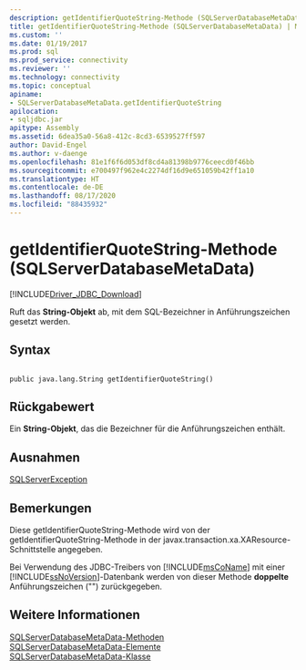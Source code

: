 ```yaml
---
description: getIdentifierQuoteString-Methode (SQLServerDatabaseMetaData)
title: getIdentifierQuoteString-Methode (SQLServerDatabaseMetaData) | Microsoft-Dokumentation
ms.custom: ''
ms.date: 01/19/2017
ms.prod: sql
ms.prod_service: connectivity
ms.reviewer: ''
ms.technology: connectivity
ms.topic: conceptual
apiname:
- SQLServerDatabaseMetaData.getIdentifierQuoteString
apilocation:
- sqljdbc.jar
apitype: Assembly
ms.assetid: 6dea35a0-56a8-412c-8cd3-6539527ff597
author: David-Engel
ms.author: v-daenge
ms.openlocfilehash: 81e1f6f6d053df8cd4a81398b9776ceecd0f46bb
ms.sourcegitcommit: e700497f962e4c2274df16d9e651059b42ff1a10
ms.translationtype: HT
ms.contentlocale: de-DE
ms.lasthandoff: 08/17/2020
ms.locfileid: "88435932"
---
```

# <a name="getidentifierquotestring-method-sqlserverdatabasemetadata"></a>getIdentifierQuoteString-Methode (SQLServerDatabaseMetaData)
[!INCLUDE[Driver_JDBC_Download](../../../includes/driver_jdbc_download.md)]

  Ruft das **String-Objekt** ab, mit dem SQL-Bezeichner in Anführungszeichen gesetzt werden.  
  
## <a name="syntax"></a>Syntax  
  
```  
  
public java.lang.String getIdentifierQuoteString()  
```  
  
## <a name="return-value"></a>Rückgabewert  
 Ein **String-Objekt**, das die Bezeichner für die Anführungszeichen enthält.  
  
## <a name="exceptions"></a>Ausnahmen  
 [SQLServerException](../../../connect/jdbc/reference/sqlserverexception-class.md)  
  
## <a name="remarks"></a>Bemerkungen  
 Diese getIdentifierQuoteString-Methode wird von der getIdentifierQuoteString-Methode in der javax.transaction.xa.XAResource-Schnittstelle angegeben.  
  
 Bei Verwendung des JDBC-Treibers von [!INCLUDE[msCoName](../../../includes/msconame_md.md)] mit einer [!INCLUDE[ssNoVersion](../../../includes/ssnoversion-md.md)]-Datenbank werden von dieser Methode **doppelte** Anführungszeichen ("") zurückgegeben.  
  
## <a name="see-also"></a>Weitere Informationen  
 [SQLServerDatabaseMetaData-Methoden](../../../connect/jdbc/reference/sqlserverdatabasemetadata-methods.md)   
 [SQLServerDatabaseMetaData-Elemente](../../../connect/jdbc/reference/sqlserverdatabasemetadata-members.md)   
 [SQLServerDatabaseMetaData-Klasse](../../../connect/jdbc/reference/sqlserverdatabasemetadata-class.md)  
  
  
